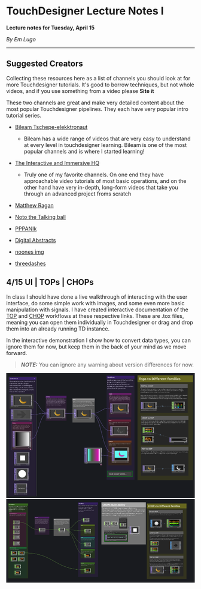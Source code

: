 # TouchDesigner Lecture Notes I

**Lecture notes for Tuesday, April 15**

*By Em Lugo*

--- 

## Suggested Creators
Collecting these resources here as a list of channels you should look at for more Touchdesigner tutorials. It's good to borrow techniques, but not whole videos, and if you use something from a video please **__Site it__** 

 These two channels are great and make very detailed content about the most popular Touchdesigner pipelines. They each have very popular intro tutorial series.
 - [Bileam Tschepe-elekktronaut](https://www.youtube.com/@elekktronaut) 
    - Bileam has a wide range of videos that are very easy to understand at every level in touchdesigner learning. Bileam is one of the most popular channels and is where I started learning!

 - [The Interactive and Immersive HQ](https://www.youtube.com/channel/UC-9DT8kpvykuBEQ2iVatWbA?app=desktop) 
    - Truly one of my favorite channels. On one end they have approachable video tutorials of most basic operations, and on the other hand have very in-depth, long-form videos that take you through an advanced project froms scratch

- [Matthew Ragan](https://matthewragan.com/teaching-resources/touchdesigner/)

- [Noto the Talking ball](https://www.youtube.com/@NotoTheTalkingBall)

- [PPPANIk](https://www.youtube.com/channel/UCWBbakpo_cATqJy9Dzf9x4w) 

- [Digital Abstracts](https://www.youtube.com/@Digital.Abstracts) 

- [noones img](https://www.youtube.com/@noonesimg) 

- [threedashes](https://www.youtube.com/@threedashes___)


## 4/15 UI | TOPs | CHOPs

In class I should have done a live walkthrough of interacting with the user interface, do some simple work with images, and some even more basic manipulation with signals. I have created interactive documentation of the [TOP](2025/lectures/touchdesigner/assets/assortment_of_TOPs.tox) and [CHOP](2025/lectures/touchdesigner/assets/assortment_of_CHOPs.tox) workflows at these respective links. These are .tox files, meaning you can open them individually in Touchdesigner or drag and drop them into an already running TD instance. 

In the interactive demonstration I show how to convert data types, you can ignore them for now, but keep them in the back of your mind as we move forward.

> **_NOTE:_** You can ignore any warning about version differences for now. 
 
![alt text](images/tops_demo.png)
![alt text](images/chops_demo.png)